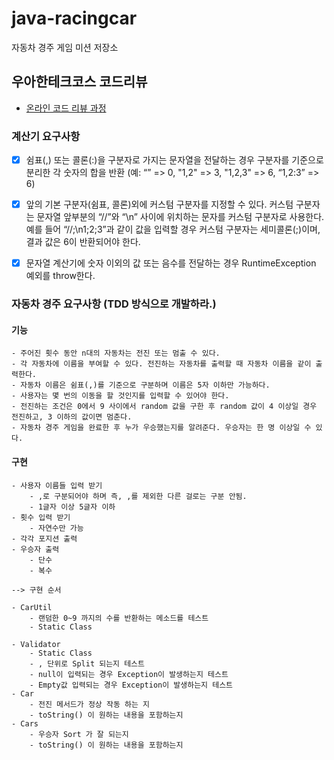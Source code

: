 # java-racingcar
자동차 경주 게임 미션 저장소

## 우아한테크코스 코드리뷰
* [온라인 코드 리뷰 과정](https://github.com/woowacourse/woowacourse-docs/blob/master/maincourse/README.md)

### 계산기 요구사항

- [x] 쉼표(,) 또는 콜론(:)을 구분자로 가지는 문자열을 전달하는 경우 구분자를 기준으로 분리한 각 숫자의 합을 반환 (예: “” => 0, "1,2" => 3, "1,2,3" => 6, “1,2:3” => 6)

- [x] 앞의 기본 구분자(쉼표, 콜론)외에 커스텀 구분자를 지정할 수 있다. 커스텀 구분자는 문자열 앞부분의 “//”와 “\n” 사이에 위치하는 문자를 커스텀 구분자로 사용한다. 예를 들어 “//;\n1;2;3”과 같이 값을 입력할 경우 커스텀 구분자는 세미콜론(;)이며, 결과 값은 6이 반환되어야 한다.

- [x] 문자열 계산기에 숫자 이외의 값 또는 음수를 전달하는 경우 RuntimeException 예외를 throw한다.

### 자동차 경주 요구사항 (TDD 방식으로 개발하라.)

#### 기능

    - 주어진 횟수 동안 n대의 자동차는 전진 또는 멈출 수 있다.
    - 각 자동차에 이름을 부여할 수 있다. 전진하는 자동차를 출력할 때 자동차 이름을 같이 출력한다.
    - 자동차 이름은 쉼표(,)를 기준으로 구분하며 이름은 5자 이하만 가능하다.
    - 사용자는 몇 번의 이동을 할 것인지를 입력할 수 있어야 한다.
    - 전진하는 조건은 0에서 9 사이에서 random 값을 구한 후 random 값이 4 이상일 경우 전진하고, 3 이하의 값이면 멈춘다.
    - 자동차 경주 게임을 완료한 후 누가 우승했는지를 알려준다. 우승자는 한 명 이상일 수 있다.
    
#### 구현

    - 사용자 이름들 입력 받기
        - ,로 구분되어야 하며 즉, ,를 제외한 다른 걸로는 구분 안됨.
        - 1글자 이상 5글자 이하
    - 횟수 입력 받기
        - 자연수만 가능
    - 각각 포지션 출력
    - 우승자 출력
        - 단수
        - 복수 
    
    --> 구현 순서
    
    - CarUtil
        - 랜덤한 0~9 까지의 수를 반환하는 메소드를 테스트
        - Static Class

    - Validator
        - Static Class
        - , 단위로 Split 되는지 테스트
        - null이 입력되는 경우 Exception이 발생하는지 테스트
        - Empty값 입력되는 경우 Exception이 발생하는지 테스트
    - Car
        - 전진 메서드가 정상 작동 하는 지
        - toString() 이 원하는 내용을 포함하는지
    - Cars
        - 우승자 Sort 가 잘 되는지
        - toString() 이 원하는 내용을 포함하는지